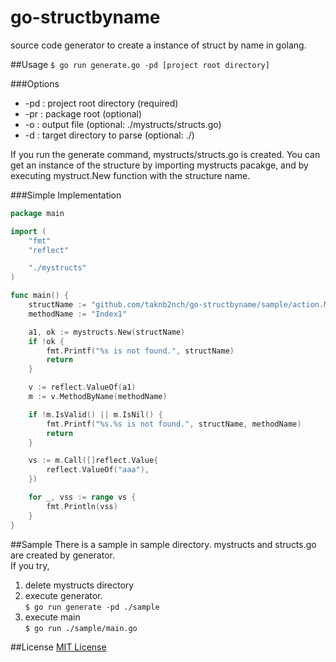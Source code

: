 go-structbyname
===============

source code generator to create a instance of struct by name in golang.

##Usage
```$ go run generate.go -pd [project root directory]```

###Options

- -pd : project root directory (required)
- -pr : package root (optional)
- -o  : output file (optional: ./mystructs/structs.go)
- -d  : target directory to parse (optional: ./)

If you run the generate command, mystructs/structs.go is created. 
You can get an instance of the structure by importing mystructs pacakge, and by executing mystruct.New function with the structure name.


###Simple Implementation
```go
package main

import (
	"fmt"
	"reflect"

	"./mystructs"
)

func main() {
	structName := "github.com/taknb2nch/go-structbyname/sample/action.My1Action"
	methodName := "Index1"

	a1, ok := mystructs.New(structName)
	if !ok {
		fmt.Printf("%s is not found.", structName)
		return
	}

	v := reflect.ValueOf(a1)
	m := v.MethodByName(methodName)

	if !m.IsValid() || m.IsNil() {
		fmt.Printf("%s.%s is not found.", structName, methodName)
		return
	}

	vs := m.Call([]reflect.Value{
		reflect.ValueOf("aaa"),
	})

	for _, vss := range vs {
		fmt.Println(vss)
	}
}
```

##Sample
There is a sample in sample directory. 
mystructs and structs.go are created by generator.  
If you try,

1. delete mystructs directory
1. execute generator.   
```$ go run generate -pd ./sample```
1. execute main  
```$ go run ./sample/main.go```

##License
[MIT License](https://github.com/taknb2nch/go-structbyname/blob/master/LICENSE)

